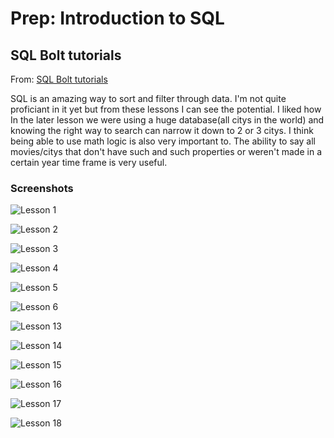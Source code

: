# Prep: Introduction to SQL

## SQL Bolt tutorials

From: [SQL Bolt tutorials](https://sqlbolt.com/)

SQL is an amazing way to sort and filter through data. I'm not quite proficiant in it yet but from these lessons I can see the potential. I liked how In the later lesson we were using a huge database(all citys in the world) and knowing the right way to search can narrow it down to 2 or 3 citys. I think being able to use math logic is also very important to. The ability to say all movies/citys that don't have such and such properties or weren't made in a certain year time frame is very useful.

### Screenshots

![Lesson 1](./Screenshot%202023-06-10%20at%208.57.48%20AM.png)

![Lesson 2](./Screenshot%202023-06-10%20at%209.17.59%20AM.png)

![Lesson 3](./Screenshot%202023-06-10%20at%209.21.08%20AM.png)

![Lesson 4](./Screenshot%202023-06-10%20at%209.22.38%20AM.png)

![Lesson 5](./Screenshot%202023-06-10%20at%209.24.28%20AM.png)

![Lesson 6](./Screenshot%202023-06-10%20at%209.25.23%20AM.png)

![Lesson 13](./Screenshot%202023-06-10%20at%209.26.12%20AM.png)

![Lesson 14](./Screenshot%202023-06-10%20at%209.26.49%20AM.png)

![Lesson 15](./Screenshot%202023-06-10%20at%209.34.39%20AM.png)

![Lesson 16](./Screenshot%202023-06-10%20at%209.35.40%20AM.png)

![Lesson 17](./Screenshot%202023-06-10%20at%209.36.00%20AM.png)

![Lesson 18](./Screenshot%202023-06-10%20at%209.36.23%20AM.png)

